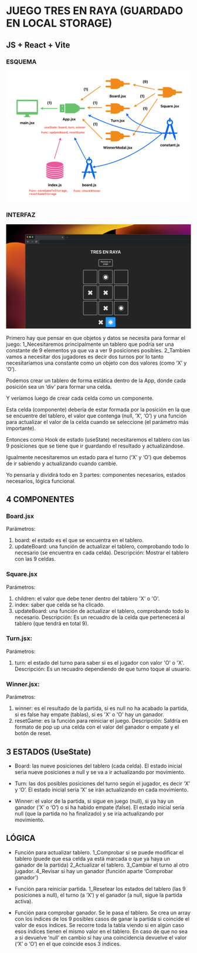 
# JUEGO TRES EN RAYA (GUARDADO EN LOCAL STORAGE)

## JS + React + Vite

### ESQUEMA
<div align="center">
  <img src="./public/esquema.png" alt="Esquema del proyecto" width="650"/>
</div>

### INTERFAZ
<div align="center" padding-bottom="100px">
  <img src="./public/2-tres-en-raya.webp" alt="Interfaz del proyecto" width="800"/>
</div>

Primero hay que pensar en que objetos y datos se necesita para formar el juego:
1_Necesitaremos principalmente un tablero que podría ser una constante de 9 elementos ya que va a ver 9 posiciones posibles.
2_Tambien vamos a necesitar dos jugadores es decir dos turnos por lo tanto necesitaríamos una constante como un objeto con dos valores (como ‘X’ y ‘O’).

Podemos crear un tablero de forma estática dentro de la App, donde cada posición sea un ‘div’ para formar una celda.

Y veríamos luego de crear cada celda como un componente.

Esta celda (componente) debería de estar formada por la posición en la que se encuentre del tablero,  el valor que contenga (null, ’X’, ‘O’) y una función para actualizar el valor de la celda cuando se seleccione (el parámetro más importante).

Entonces como Hook de estado (useState) necesitaremos el tablero con las 9 posiciones que se tiene que ir guardando el resultado y actualizándose.

Igualmente necesitaremos un estado para el turno (‘X’ y ‘O’) que debemos de ir sabiendo y actualizando cuando cambie.

Yo pensaría y dividirá todo en 3 partes: componentes necesarios, estados necesarios, lógica funcional.

## 4 COMPONENTES
 
### Board.jsx 
Parámetros:
1. board: el estado es el que se encuentra en el tablero.
2. updateBoard: una función de actualizar el tablero, comprobando todo lo necesario (se encuentra en cada celda).
Descripción:
Mostrar el tablero con las 9 celdas.

### Square.jsx
Parámetros:
1. children: el valor que debe tener dentro del tablero 'X' o 'O'.
2. index: saber que celda se ha clicado.
3. updateBoard: una función de actualizar el tablero, comprobando todo lo necesario.
Descripción:
Es un recuadro de la celda que pertenecerá al tablero (que tendrá en total 9).

### Turn.jsx:
Parámetros:
1. turn: el estado del turno para saber si es el jugador con valor 'O' o 'X'.
Descripción:
Es un recuadro dependiendo de que turno toque al usuario.

### Winner.jsx:
Parámetros:
1. winner: es el resultado de la partida, si es null no ha acabado la partida, si es false hay empate (tablas), si es 'X' o 'O' hay un ganador.
2. resetGame: es la función para reiniciar el juego.
Descripción:
Saldría en formato de pop up una celda con el valor del ganador o empate y el botón de reset.

## 3 ESTADOS (UseState)
- Board: las nueve posiciones del tablero (cada celda).
El estado inicial seria nueve posiciones a null y se va a ir actualizando por movimiento.

- Turn: las dos posibles posiciones del turno según el jugador, es decir ‘X’ y ‘O’.
El estado inicial seria ‘X’ se irán actualizando en cada movimiento.

- Winner: el valor de la partida, si sigue en juego (null), si ya hay un ganador (‘X’ o ‘O’) o si ha habido empate (false).
El estado inicial seria null (que la partida no ha finalizado) y se iría actualizando por movimiento.

## LÓGICA
- Función para actualizar tablero.
1_Comprobar si se puede modificar el tablero (puede que esa celda ya está marcada o que ya haya un ganador de la partida)
2_Actualizar el tablero.
3_Cambiar el turno al otro jugador.
4_Revisar si hay un ganador (función aparte ‘Comprobar ganador’)

- Función para reiniciar partida.
1_Resetear los estados del tablero (las 9 posiciones a null), el turno (a ‘X’) y el ganador (a null, sigue la partida activa).

- Función para comprobar ganador.
Se le pasa el tablero.
Se crea un array con los índices de los 9 posibles casos de ganar la partida si coincide el valor de esos índices. Se recorre toda la tabla viendo si en algún caso esos índices tienen el mismo valor en el tablero.
En caso de que no sea a si devuelve ‘null’ en cambio sí hay una coincidencia devuelve el valor (‘X’ o ‘O’) en el que coincide esos 3 índices.
